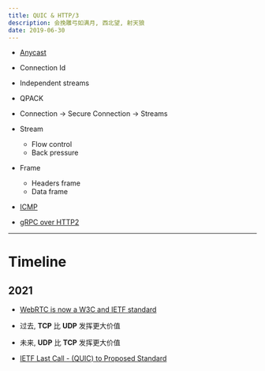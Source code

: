 ```yaml
---
title: QUIC & HTTP/3
description: 会挽雕弓如满月, 西北望, 射天狼
date: 2019-06-30
---
```


* [Anycast](https://en.wikipedia.org/wiki/Anycast)

* Connection Id
* Independent streams

* QPACK
* Connection -> Secure Connection -> Streams
* Stream
  - Flow control
  - Back pressure

* Frame
  - Headers frame
  - Data frame

* [ICMP](https://en.wikipedia.org/wiki/Internet_Control_Message_Protocol)

* [gRPC over HTTP2](https://github.com/grpc/grpc/blob/master/doc/PROTOCOL-HTTP2.md)

------------------

# Timeline

## 2021

* [WebRTC is now a W3C and IETF standard](https://web.dev/webrtc-standard-announcement/)

* 过去, **TCP** 比 **UDP** 发挥更大价值
* 未来, **UDP** 比 **TCP** 发挥更大价值
* [IETF Last Call - (QUIC) to Proposed Standard](https://mailarchive.ietf.org/arch/msg/quic/ye1LeRl7oEz898RxjE6D3koWhn0/)
